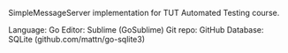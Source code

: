 SimpleMessageServer implementation for TUT Automated Testing course.

Language: Go
Editor: Sublime (GoSublime)
Git repo: GitHub
Database: SQLite (github.com/mattn/go-sqlite3)